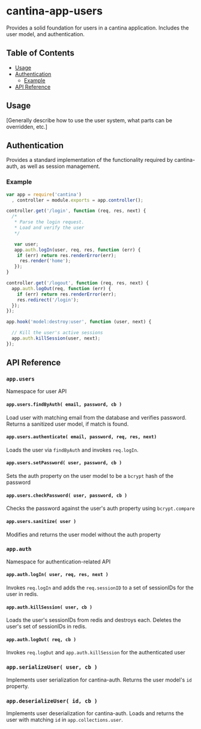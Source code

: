 cantina-app-users
=================

Provides a solid foundation for users in a cantina application. Includes the
user model, and authentication.


Table of Contents
-----------------
- [Usage](#usage)
- [Authentication](#authentication)
  - [Example](#example)
- [API Reference](#api-reference)

Usage
-----

[Generally describe how to use the user system, what parts can be overridden, etc.]

Authentication
--------------

Provides a standard implementation of the functionality required by
cantina-auth, as well as session management.

### Example

```js
var app = require('cantina')
  , controller = module.exports = app.controller();

controller.get('/login', function (req, res, next) {
  /*
   * Parse the login request.
   * Load and verify the user
   */

   var user;
   app.auth.logIn(user, req, res, function (err) {
    if (err) return res.renderError(err);
     res.render('home');
   });
}

controller.get('/logout', function (req, res, next) {
  app.auth.logOut(req, function (err) {
    if (err) return res.renderError(err);
    res.redirect('/login');
  });
});
```

```js
app.hook('model:destroy:user', function (user, next) {

  // Kill the user's active sessions
  app.auth.killSession(user, next);
});
```

API Reference
-------------

### `app.users`

Namespace for user API

#### `app.users.findByAuth( email, password, cb )`

Load user with matching email from the database and verifies password. Returns
a sanitized user model, if match is found.

#### `app.users.authenticate( email, password, req, res, next)`

Loads the user via `findByAuth` and invokes `req.logIn`.

#### `app.users.setPassword( user, password, cb )`

Sets the auth property on the user model to be a `bcrypt` hash of the password

#### `app.users.checkPassword( user, password, cb )`

Checks the password against the user's auth property using `bcrypt.compare`

#### `app.users.sanitize( user )`

Modifies and returns the user model without the auth property

### `app.auth`

Namespace for authentication-related API

#### `app.auth.logIn( user, req, res, next )`

Invokes `req.logIn` and adds the `req.sessionID` to a set of sessionIDs for the
 user in redis.

#### `app.auth.killSession( user, cb )`

Loads the user's sessionIDs from redis and destroys each. Deletes the user's
set of sessionIDs in redis.

#### `app.auth.logOut( req, cb )`

Invokes `req.logOut` and `app.auth.killSession` for the authenticated user

### `app.serializeUser( user, cb )`

Implements user serialization for cantina-auth. Returns the user model's `id`
property.

### `app.deserializeUser( id, cb )`

Implements user deserialization for cantina-auth. Loads and returns the user
with matching `id` in `app.collections.user`.